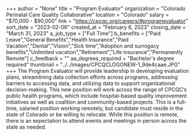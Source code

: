 +++
author = "None"
title = "Program Evaluator"
organization = "Colorado Perinatal Care Quality Collaborative"
location = "Colorado"
salary = "$70,000 - $90,000"
link = "https://cpcqc.org/careers/#programevaluator"
sort_date = "2023-02-06"
created_at = "February 6, 2023"
closing_date = "March 31, 2023"
a_job_type = ["Full Time"]
b_benefits = ["Paid Leave","General Benefits","Health Insurance","Paid Vacation","Dental","Vision","Sick time","Adoption and surrogacy benefits","Unlimited vacation","Retirement","Life insurance","Permanently Remote"]
c_feedback = ""
aa_degrees_required = "Bachelor's degree required"
thumbnail = "../../images/CPCQCLOGONEW-1_9de4caae.JPG"
+++
The Program Evaluator will provide leadership in developing evaluation plans, streamlining data collection efforts across programs, addressing barriers to accessing data, and utilizing data to support organizational decision-making. This new position will work across the range of CPCQC’s public health programs, which include hospital-based quality improvement initiatives as well as coalition and community-based projects. This is a full-time, salaried position working remotely, but candidate must reside in the state of Colorado or be willing to relocate. While this position is remote, there is an expectation to attend events and meetings in person across the state as needed.

